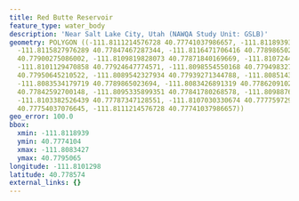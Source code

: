 ```yaml
---
title: Red Butte Reservoir
feature_type: water_body
description: 'Near Salt Lake City, Utah (NAWQA Study Unit: GSLB)'
geometry: POLYGON ((-111.8111214576728 40.77741037986657, -111.8118939338706 40.77802783437465,
  -111.8115827976289 40.77847467287344, -111.8116471706416 40.7789865023694, -111.811561339949
  40.77900275086002, -111.8109819828073 40.77871840169669, -111.8107244907384 40.77871840169669,
  -111.8101129470858 40.77924647774571, -111.8098554550168 40.77949832792167, -111.8096086917878
  40.77950645210522, -111.8089542327934 40.77939271344788, -111.8085143505082 40.77939271344788,
  -111.8083534179719 40.7789865023694, -111.8083426891319 40.7786209102747, -111.8086538253827
  40.77842592700148, -111.8095335899351 40.77841780268578, -111.8098876415277 40.77810907796183,
  -111.8103382526439 40.77787347128551, -111.8107030330674 40.7777597298328, -111.8108639656128
  40.77754037076645, -111.8111214576728 40.77741037986657))
geo_error: 100.0
bbox:
  xmin: -111.8118939
  ymin: 40.7774104
  xmax: -111.8083427
  ymax: 40.7795065
longitude: -111.8101298
latitude: 40.778574
external_links: {}
---
```

